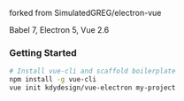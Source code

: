 forked from SimulatedGREG/electron-vue

Babel 7, Electron 5, Vue 2.6

### Getting Started

```bash
# Install vue-cli and scaffold boilerplate
npm install -g vue-cli
vue init kdydesign/vue-electron my-project
```
